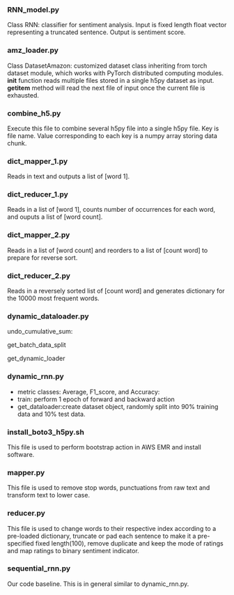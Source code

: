 ### RNN_model.py
Class RNN:  classifier for sentiment analysis. Input is fixed length float vector representing a truncated sentence. Output is sentiment score.

### amz_loader.py
Class DatasetAmazon: customized dataset class inheriting from torch dataset module, which works with PyTorch distributed computing modules.
__init__ function reads multiple files stored in a single h5py dataset as input. 
__getitem__ method will read the next file of input once the current file is exhausted.

### combine_h5.py 
Execute this file to combine several h5py file into a single h5py file. Key is file name. Value corresponding to each key is a numpy array storing data chunk.

### dict_mapper_1.py
Reads in text and outputs a list of [word 1].

### dict_reducer_1.py
Reads in a list of [word 1], counts number of occurrences for each word, and ouputs a list of [word count].

### dict_mapper_2.py
Reads in a list of [word count] and reorders to a list of [count word] to prepare for reverse sort.

### dict_reducer_2.py
Reads in a reversely sorted list of [count word] and generates dictionary for the 10000 most frequent words.

### dynamic_dataloader.py
undo_cumulative_sum:

get_batch_data_split

get_dynamic_loader

### dynamic_rnn.py
+ metric classes: Average, F1_score, and Accuracy:
+ train: perform 1 epoch of forward and backward action
+ get_dataloader:create dataset object, randomly split into 90% training data and 10% test data.

### install_boto3_h5py.sh
This file is used to perform bootstrap action in AWS EMR and install software.

### mapper.py
This file is used to remove stop words, punctuations from raw text and transform text to lower case.

### reducer.py
This file is used to change words to their respective index according to a pre-loaded dictionary, truncate or pad each sentence to make it a pre-specified fixed length(100), remove duplicate and keep the mode of ratings and map ratings to binary sentiment indicator.

### sequential_rnn.py
Our code baseline. This is in general similar to dynamic_rnn.py.
